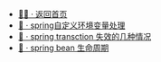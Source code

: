 * [:running_man: · 返回首页](/)
* [:elephant: · spring自定义环境变量处理](spring/spring-envirment.md)
* [:microbe: · spring transction 失效的几种情况](spring/spring-transcition.md)
* [:microbe: · spring bean 生命周期](spring/spring-bean.md)